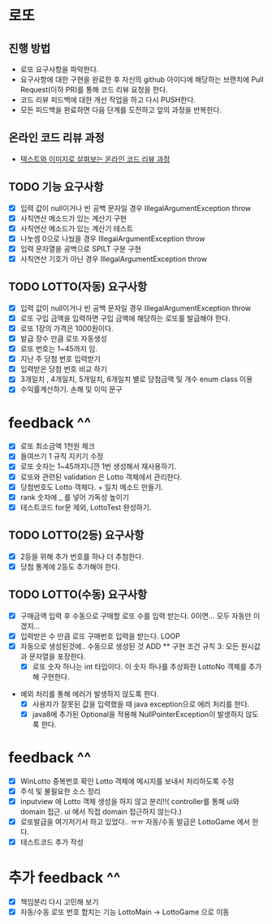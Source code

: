 # 로또
## 진행 방법
* 로또 요구사항을 파악한다.
* 요구사항에 대한 구현을 완료한 후 자신의 github 아이디에 해당하는 브랜치에 Pull Request(이하 PR)를 통해 코드 리뷰 요청을 한다.
* 코드 리뷰 피드백에 대한 개선 작업을 하고 다시 PUSH한다.
* 모든 피드백을 완료하면 다음 단계를 도전하고 앞의 과정을 반복한다.

## 온라인 코드 리뷰 과정
* [텍스트와 이미지로 살펴보는 온라인 코드 리뷰 과정](https://github.com/next-step/nextstep-docs/tree/master/codereview)

## TODO 기능 요구사항
* [x] 입력 값이 null이거나 빈 공백 문자일 경우 IllegalArgumentException throw
* [x] 사칙연산 메소드가 있는 계산기 구현
* [x] 사칙연산 메소드가 있는 계산기 테스트
* [x] 나눗셈 0으로 나눴을 경우 IllegalArgumentException throw 
* [x] 입력 문자열을 공백으로 SPILT 구분 구현
* [x] 사칙연산 기호가 아닌 경우 IllegalArgumentException throw

## TODO LOTTO(자동) 요구사항
* [x] 입력 값이 null이거나 빈 공백 문자일 경우 IllegalArgumentException throw
* [x] 로또 구입 금액을 입력하면 구입 금액에 해당하는 로또를 발급해야 한다.
* [x] 로또 1장의 가격은 1000원이다.
* [x] 발급 장수 만큼 로또 자동생성
* [x] 로또 번호는 1~45까지 임.
* [x] 지난 주 당첨 번호 입력받기
* [x] 입력받은 당첨 번호 비교 하기
* [x] 3개일치 , 4개일치, 5개일치, 6개일치 별로 당첨금액 및 개수 enum class 이용
* [x] 수익률계산하기. 손해 및 이익 문구 
# feedback ^^
* [x] 로또 최소금액 1천원 체크 
* [x] 들여쓰기 1 규칙 지키기 수정
* [x] 로또 숫자는 1~45까지니깐 1번 생성해서 재사용하기.
* [x] 로또와 관련된 validation 은 Lotto 객체에서 관리한다.
* [x] 당첨번호도 Lotto 객체다. + 일치 메소드 만들기.
* [x] rank 숫자에 _ 를 넣어 가독성 높이기
* [x] 테스트코드 for문 제외, LottoTest 완성하기.

## TODO LOTTO(2등) 요구사항
* [x] 2등을 위해 추가 번호를 하나 더 추첨한다.
* [x] 당첨 통계에 2등도 추가해야 한다.

## TODO LOTTO(수동) 요구사항
* [x] 구매금액 입력 후 수동으로 구매할 로또 수를 입력 받는다. 0이면... 모두 자동만 이겠지...
* [x] 입력받은 수 만큼 로또 구매번호 입력을 받는다. LOOP
* [x] 자동으로 생성된것에.. 수동으로 생성된 것 ADD
  ** 구현 조건
  규칙 3: 모든 원시값과 문자열을 포장한다.
    * [x] 로또 숫자 하나는 int 타입이다. 이 숫자 하나를 추상화한 LottoNo 객체를 추가해 구현한다.
- 예외 처리를 통해 에러가 발생하지 않도록 한다.
    * [x] 사용자가 잘못된 값을 입력했을 때 java exception으로 에러 처리를 한다.
    * [x] java8에 추가된 Optional을 적용해 NullPointerException이 발생하지 않도록 한다.
  
# feedback ^^
* [x] WinLotto 중복번호 확인 Lotto 객체에 메시지를 보내서 처리하도록 수정
* [x] 주석 및 불필요한 소스 정리
* [x] inputview 에 Lotto 객체 생성을 하지 않고 분리!!( controller를 통해 ui와 domain 접근. ui 에서 직접 domain 접근하지 않는다.)
* [x] 로또발급을 여기저기서 하고 있었다.. ㅠㅠ 자동/수동 발급은 LottoGame 에서 한다.
* [x] 테스트코드 추가 작성

# 추가 feedback ^^
* [x] 책임분리 다시 고민해 보기
* [x] 자동/수동 로또 번호 합치는 기능 LottoMain -> LottoGame 으로 이동
